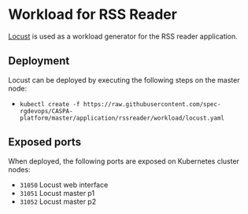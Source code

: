 # Workload for RSS Reader

[Locust](http://locust.io/) is used as a workload generator for the RSS reader application.

## Deployment
Locust can be deployed by executing the following steps on the master node:
   * ```kubectl create -f https://raw.githubusercontent.com/spec-rgdevops/CASPA-platform/master/application/rssreader/workload/locust.yaml```

## Exposed ports
When deployed, the following ports are exposed on Kubernetes cluster nodes:
* `31050` Locust web interface
* `31051` Locust master p1
* `31052` Locust master p2
